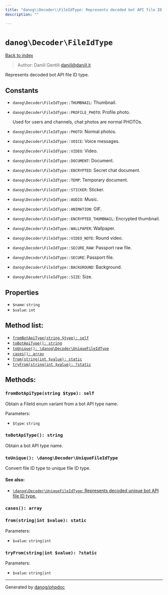 ```yaml
---
title: "danog\\Decoder\\FileIdType: Represents decoded bot API file ID type."
description: ""

---
```

# `danog\Decoder\FileIdType`
[Back to index](../../index.md)

> Author: Daniil Gentili <daniil@daniil.it>  
  

Represents decoded bot API file ID type.  




## Constants
* `danog\Decoder\FileIdType::THUMBNAIL`: Thumbnail.

* `danog\Decoder\FileIdType::PROFILE_PHOTO`: Profile photo.
  
  Used for users and channels, chat photos are normal PHOTOs.

* `danog\Decoder\FileIdType::PHOTO`: Normal photos.

* `danog\Decoder\FileIdType::VOICE`: Voice messages.

* `danog\Decoder\FileIdType::VIDEO`: Video.

* `danog\Decoder\FileIdType::DOCUMENT`: Document.

* `danog\Decoder\FileIdType::ENCRYPTED`: Secret chat document.

* `danog\Decoder\FileIdType::TEMP`: Temporary document.

* `danog\Decoder\FileIdType::STICKER`: Sticker.

* `danog\Decoder\FileIdType::AUDIO`: Music.

* `danog\Decoder\FileIdType::ANIMATION`: GIF.

* `danog\Decoder\FileIdType::ENCRYPTED_THUMBNAIL`: Encrypted thumbnail.

* `danog\Decoder\FileIdType::WALLPAPER`: Wallpaper.

* `danog\Decoder\FileIdType::VIDEO_NOTE`: Round video.

* `danog\Decoder\FileIdType::SECURE_RAW`: Passport raw file.

* `danog\Decoder\FileIdType::SECURE`: Passport file.

* `danog\Decoder\FileIdType::BACKGROUND`: Background.

* `danog\Decoder\FileIdType::SIZE`: Size.

## Properties
* `$name`: `string` 
* `$value`: `int` 

## Method list:
* [`fromBotApiType(string $type): self`](#frombotapitype-string-type-self)
* [`toBotApiType(): string`](#tobotapitype-string)
* [`toUnique(): \danog\Decoder\UniqueFileIdType`](#tounique-danog-decoder-uniquefileidtype)
* [`cases(): array`](#cases-array)
* [`from(string|int $value): static`](#from-string-int-value-static)
* [`tryFrom(string|int $value): ?static`](#tryfrom-string-int-value-static)

## Methods:
### `fromBotApiType(string $type): self`

Obtain a FileId enum variant from a bot API type name.


Parameters:

* `$type`: `string`   



### `toBotApiType(): string`

Obtain a bot API type name.



### `toUnique(): \danog\Decoder\UniqueFileIdType`

Convert file ID type to unique file ID type.


#### See also: 
* [`\danog\Decoder\UniqueFileIdType`: Represents decoded unique bot API file ID type.](../../danog/Decoder/UniqueFileIdType.md)




### `cases(): array`





### `from(string|int $value): static`




Parameters:

* `$value`: `string|int`   



### `tryFrom(string|int $value): ?static`




Parameters:

* `$value`: `string|int`   



---
Generated by [danog/phpdoc](https://phpdoc.daniil.it)
